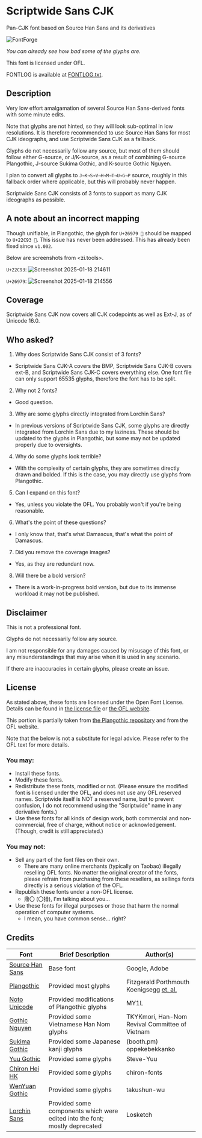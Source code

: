 # Scriptwide Sans CJK

Pan-CJK font based on Source Han Sans and its derivatives

![FontForge](https://github.com/user-attachments/assets/f1d600e7-22b2-49cb-a39e-4fef99c6e883)

*You can already see how bad some of the glyphs are.*

This font is licensed under OFL.

FONTLOG is available at [FONTLOG.txt](FONTLOG.txt).

## Description

Very low effort amalgamation of several Source Han Sans-derived fonts with some minute edits.

Note that glyphs are not hinted, so they will look sub-optimal in low resolutions. It is therefore recommended to use Source Han Sans for most CJK ideographs, and use Scriptwide Sans CJK as a fallback.

Glyphs do not necessarily follow any source, but most of them should follow either G-source, or J/K-source, as a result of combining G-source Plangothic, J-source Sukima Gothic, and K-source Gothic Nguyen.

I plan to convert all glyphs to `J→K→S→V→H→M→T→U→G→P` source, roughly in this fallback order where applicable, but this will probably never happen.

Scriptwide Sans CJK consists of 3 fonts to support as many CJK ideographs as possible.

## A note about an incorrect mapping

Though unifiable, in Plangothic, the glyph for `U+26979 𦥹` should be mapped to `U+22C93 𢲓`. This issue has never been addressed. This has already been fixed since `v1.002`.

Below are screenshots from <zi.tools>.

`U+22C93`: ![Screenshot 2025-01-18 214611](https://github.com/user-attachments/assets/a77f84eb-4d74-4d55-b328-9113b651c11f)

`U+26979`: ![Screenshot 2025-01-18 214556](https://github.com/user-attachments/assets/4698276e-ec09-43f4-859b-ed967e0be0b0)

## Coverage

Scriptwide Sans CJK now covers all CJK codepoints as well as Ext-J, as of Unicode 16.0. 

## Who asked?

1. Why does Scriptwide Sans CJK consist of 3 fonts?
  * Scriptwide Sans CJK-A covers the BMP, Scriptwide Sans CJK-B covers ext-B, and Scriptwide Sans CJK-C covers everything else. One font file can only support 65535 glyphs, therefore the font has to be split.
2. Why not 2 fonts?
  * Good question.
3. Why are some glyphs directly integrated from Lorchin Sans?
  * In previous versions of Scriptwide Sans CJK, some glyphs are directly integrated from Lorchin Sans due to my laziness. These should be updated to the glyphs in Plangothic, but some may not be updated properly due to oversights.
4. Why do some glyphs look terrible?
  * With the complexity of certain glyphs, they are sometimes directly drawn and bolded. If this is the case, you may directly use glyphs from Plangothic.
5. Can I expand on this font?
  * Yes, unless you violate the OFL. You probably won't if you're being reasonable.
6. What's the point of these questions?
  * I only know that, that's what Damascus, that's what the point of Damascus.
7. Did you remove the coverage images?
  * Yes, as they are redundant now.
8. Will there be a bold version?
  * There is a work-in-progress bold version, but due to its immense workload it may not be published.

## Disclaimer

This is not a professional font.

Glyphs do not necessarily follow any source.

I am not responsible for any damages caused by misusage of this font, or any misunderstandings that may arise when it is used in any scenario.

If there are inaccuracies in certain glyphs, please create an issue.

## License

As stated above, these fonts are licensed under the Open Font License. Details can be found in [the license file](LICENSE) or [the OFL website](https://openfontlicense.org/).

This portion is partially taken from [the Plangothic repository](https://github.com/Fitzgerald-Porthmouth-Koenigsegg/Plangothic_Project/blob/main/README.en.md#license) and from the OFL website.

Note that the below is not a substitute for legal advice. Please refer to the OFL text for more details.

### You may:

* Install these fonts.
* Modify these fonts.
* Redistribute these fonts, modified or not. (Please ensure the modified font is licensed under the OFL, and does not use any OFL reserved names. Scriptwide itself is NOT a reserved name, but to prevent confusion, I do not recommend using the "Scriptwide" name in any derivative fonts.)
* Use these fonts for all kinds of design work, both commercial and non-commercial, free of charge, without notice or acknowledgement. (Though, credit is still appreciated.)

### You may not:

* Sell any part of the font files on their own.
  * There are many online merchants (typically on Taobao) illegally reselling OFL fonts. No matter the original creator of the fonts, please refrain from purchasing from these resellers, as sellings fonts directly is a serious violation of the OFL.
* Republish these fonts under a non-OFL license.
  * 鼎〇 (〇猎), I'm talking about you...
* Use these fonts for illegal purposes or those that harm the normal operation of computer systems.
  * I mean, you have common sense... right? 

## Credits

| Font | Brief Description | Author(s) |
| --- | --- | --- |
| [Source Han Sans](https://github.com/adobe-fonts/source-han-sans) | Base font | Google, Adobe |
| [Plangothic](https://github.com/Fitzgerald-Porthmouth-Koenigsegg/Plangothic_Project) | Provided most glyphs | Fitzgerald Porthmouth Koenigsegg [et. al.](https://github.com/Fitzgerald-Porthmouth-Koenigsegg/Plangothic_Project?tab=readme-ov-file#%E8%B4%A1%E7%8C%AE%E8%80%85) |
| [Noto Unicode](https://github.com/MY1L/Unicode/tree/main/NotoUnicode) | Provided modifications of Plangothic glyphs | MY1L |
| [Gothic Nguyen](https://github.com/TKYKmori/Gothic-Nguyen) | Provided some Vietnamese Han Nom glyphs | TKYKmori, Han-Nom Revival Committee of Vietnam |
| [Sukima Gothic](https://oppekebekkanko.booth.pm/items/2117070) | Provided some Japanese kanji glyphs | (booth.pm) oppekebekkanko |
| [Yuu Gothic](https://github.com/Steve-Yuu/Yuu-Gothic) | Provided some glyphs | Steve-Yuu |
| [Chiron Hei HK](https://github.com/chiron-fonts/chiron-hei-hk) | Provided some glyphs | chiron-fonts |
| [WenYuan Gothic](https://github.com/takushun-wu/WenYuanFonts) | Provided some glyphs | takushun-wu |
| [Lorchin Sans](https://github.com/Losketch/LorchinSans) | Provided some components which were edited into the font; mostly deprecated | Losketch |

